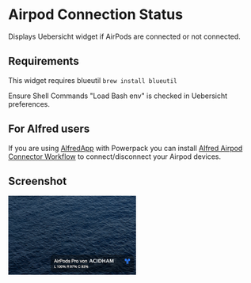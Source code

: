 # Airpod Connection Status

Displays Uebersicht widget if AirPods are connected or not connected.

## Requirements

This widget requires blueutil `brew install blueutil`

Ensure Shell Commands "Load Bash env" is checked in Uebersicht preferences. 

## For Alfred users

If you are using [AlfredApp](https://www.alfredapp.com/) with Powerpack you can install [Alfred Airpod Connector Workflow](https://github.com/Acidham/alfred-airpod-connector) to connect/disconnect your Airpod devices.

## Screenshot

<img src="screenshot.png" alt="Screenshot 2020-05-28 at 21.54.23" style="zoom:50%;" />

